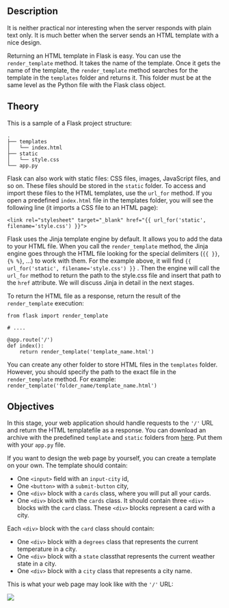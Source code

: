 ## Description

It is neither practical nor interesting when the server responds with plain text only. It is much better when the server sends an HTML template with a nice design.

Returning an HTML template in Flask is easy. You can use the `render_template` method. It takes the name of the template. Once it gets the name of the template, the `render_template` method searches for the template in the `templates` folder and returns it. This folder must be at the same level as the Python file with the Flask class object.

## Theory

This is a sample of a Flask project structure:

    .
    ├── templates
    │   └── index.html
    ├── static
    │   └── style.css
    └── app.py

Flask can also work with static files: CSS files, images, JavaScript files, and so on. These files should be stored in the `static` folder. To access and import these files to the HTML templates, use the `url_for` method. If you open a predefined `index.html` file in the templates folder, you will see the following line (it imports a CSS file to an HTML page):

    <link rel="stylesheet" target="_blank" href="{{ url_for('static', filename='style.css') }}">

Flask uses the Jinja template engine by default. It allows you to add the data to your HTML file. When you call the `render_template` method, the Jinja engine goes through the HTML file looking for the special delimiters (`{{ }}`, `{% %}`, ...) to work with them. For the example above, it will find `{{ url_for('static', filename='style.css') }}` . Then the engine will call the `url_for` method to return the path to the style.css file and insert that path to the `href` attribute. We will discuss Jinja in detail in the next stages.

To return the HTML file as a response, return the result of the `render_template` execution:

    from flask import render_template
    
    # ....
    
    @app.route('/')
    def index():
        return render_template('template_name.html')

You can create any other folder to store HTML files in the `templates` folder. However, you should specify the path to the exact file in the `render_template` method. For example: `render_template('folder_name/template_name.html')`

## Objectives

In this stage, your web application should handle requests to the `'/'` URL and return the HTML templatefile as a response. You can download an archive with the predefined `template` and `static` folders from [here](https://stepik.org/media/attachments/lesson/494358/web.zip). Put them with your `app.py` file.

If you want to design the web page by yourself, you can create a template on your own. The template should contain:

- One `<input>` field with an `input-city` id,
- One `<button>` with a `submit-button` city,
- One `<div>` block with a `cards` class, where you will put all your cards.
- One `<div>` block with the `cards` class. It should contain three `<div>` blocks with the `card` class. These `<div>` blocks represent a card with a city.

Each `<div>` block with the `card` class should contain:

- One `<div>` block with a `degrees` class that represents the current temperature in a city.
- One `<div>` block with a `state` classthat represents the current weather state in a city.
- One `<div>` block with a `city` class that represents a city name.

This is what your web page may look like with the `'/'` URL:

![](https://ucarecdn.com/e17bc1bc-4fc5-4b9c-9866-8a9076935316/)
